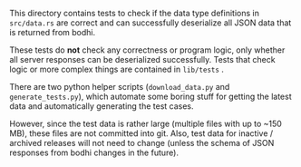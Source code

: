 This directory contains tests to check if the data type definitions in
`src/data.rs` are correct and can successfully deserialize all JSON data that is
returned from bodhi.

These tests do **not** check any correctness or program logic, only whether all
server responses can be deserialized successfully. Tests that check logic or
more complex things are contained in `lib/tests` .

There are two python helper scripts (`download_data.py` and
`generate_tests.py`), which automate some boring stuff for getting the latest
data and automatically generating the test cases.

However, since the test data is rather large (multiple files with up to ~150
MB), these files are not committed into git. Also, test data for inactive /
archived releases will not need to change (unless the schema of JSON responses
from bodhi changes in the future).

